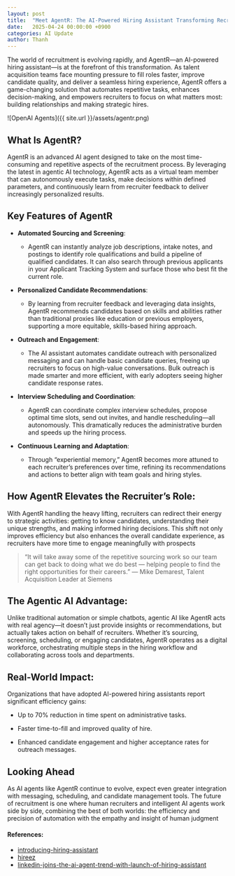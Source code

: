 ```yaml
---
layout: post
title:  "Meet AgentR: The AI-Powered Hiring Assistant Transforming Recruitment"
date:   2025-04-24 00:00:00 +0900
categories: AI Update
author: Thanh
---
```


The world of recruitment is evolving rapidly, and AgentR—an AI-powered hiring assistant—is at the forefront of this transformation. As talent acquisition teams face mounting pressure to fill roles faster, improve candidate quality, and deliver a seamless hiring experience, AgentR offers a game-changing solution that automates repetitive tasks, enhances decision-making, and empowers recruiters to focus on what matters most: building relationships and making strategic hires.

![OpenAI Agents]({{ site.url }}/assets/agentr.png)

## **What Is AgentR?**

AgentR is an advanced AI agent designed to take on the most time-consuming and repetitive aspects of the recruitment process. By leveraging the latest in agentic AI technology, AgentR acts as a virtual team member that can autonomously execute tasks, make decisions within defined parameters, and continuously learn from recruiter feedback to deliver increasingly personalized results.


## **Key Features of AgentR**

- **Automated Sourcing and Screening**: 

    - AgentR can instantly analyze job descriptions, intake notes, and postings to identify role qualifications and build a pipeline of qualified candidates. It can also search through previous applicants in your Applicant Tracking System and surface those who best fit the current role.


- **Personalized Candidate Recommendations**: 

    - By learning from recruiter feedback and leveraging data insights, AgentR recommends candidates based on skills and abilities rather than traditional proxies like education or previous employers, supporting a more equitable, skills-based hiring approach.


- **Outreach and Engagement**:

    - The AI assistant automates candidate outreach with personalized messaging and can handle basic candidate queries, freeing up recruiters to focus on high-value conversations. Bulk outreach is made smarter and more efficient, with early adopters seeing higher candidate response rates.


- **Interview Scheduling and Coordination**:

    - AgentR can coordinate complex interview schedules, propose optimal time slots, send out invites, and handle rescheduling—all autonomously. This dramatically reduces the administrative burden and speeds up the hiring process.


- **Continuous Learning and Adaptation**:

    - Through “experiential memory,” AgentR becomes more attuned to each recruiter’s preferences over time, refining its recommendations and actions to better align with team goals and hiring styles.


## **How AgentR Elevates the Recruiter’s Role**:

With AgentR handling the heavy lifting, recruiters can redirect their energy to strategic activities: getting to know candidates, understanding their unique strengths, and making informed hiring decisions. This shift not only improves efficiency but also enhances the overall candidate experience, as recruiters have more time to engage meaningfully with prospects

> “It will take away some of the repetitive sourcing work so our team can get back to doing what we do best — helping people to find the right opportunities for their careers.”
— Mike Demarest, Talent Acquisition Leader at Siemens


## **The Agentic AI Advantage**:

Unlike traditional automation or simple chatbots, agentic AI like AgentR acts with real agency—it doesn’t just provide insights or recommendations, but actually takes action on behalf of recruiters. Whether it’s sourcing, screening, scheduling, or engaging candidates, AgentR operates as a digital workforce, orchestrating multiple steps in the hiring workflow and collaborating across tools and departments.


## **Real-World Impact**:

Organizations that have adopted AI-powered hiring assistants report significant efficiency gains:

- Up to 70% reduction in time spent on administrative tasks.

- Faster time-to-fill and improved quality of hire.

- Enhanced candidate engagement and higher acceptance rates for outreach messages.


## **Looking Ahead**


As AI agents like AgentR continue to evolve, expect even greater integration with messaging, scheduling, and candidate management tools. The future of recruitment is one where human recruiters and intelligent AI agents work side by side, combining the best of both worlds: the efficiency and precision of automation with the empathy and insight of human judgment


#### References:
- [introducing-hiring-assistant](https://www.linkedin.com/business/talent/blog/talent-acquisition/introducing-hiring-assistant)
- [hireez](https://hireez.com/)
- [linkedin-joins-the-ai-agent-trend-with-launch-of-hiring-assistant](https://www.reworked.co/employee-experience/linkedin-joins-the-ai-agent-trend-with-launch-of-hiring-assistant/)
